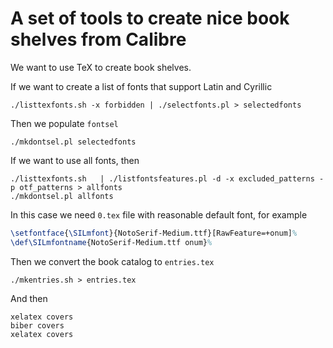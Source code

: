 # A set of tools to create nice book shelves from Calibre

We want to use TeX to create book shelves.

If we want to create a list of fonts that support Latin and Cyrillic

``` shell
./listtexfonts.sh -x forbidden | ./selectfonts.pl > selectedfonts
```
Then we populate `fontsel`

``` shell
./mkdontsel.pl selectedfonts
```

If we want to use all fonts, then 

``` shell
./listtexfonts.sh   | ./listfontsfeatures.pl -d -x excluded_patterns -p otf_patterns > allfonts
./mkdontsel.pl allfonts
```
In this case we need `0.tex` file with reasonable default font, for example

``` tex
\setfontface{\SILmfont}{NotoSerif-Medium.ttf}[RawFeature=+onum]%
\def\SILmfontname{NotoSerif-Medium.ttf onum}%
```

Then we convert the book catalog to `entries.tex`

``` shell
./mkentries.sh > entries.tex
```
And then

``` shell
xelatex covers
biber covers
xelatex covers
```

